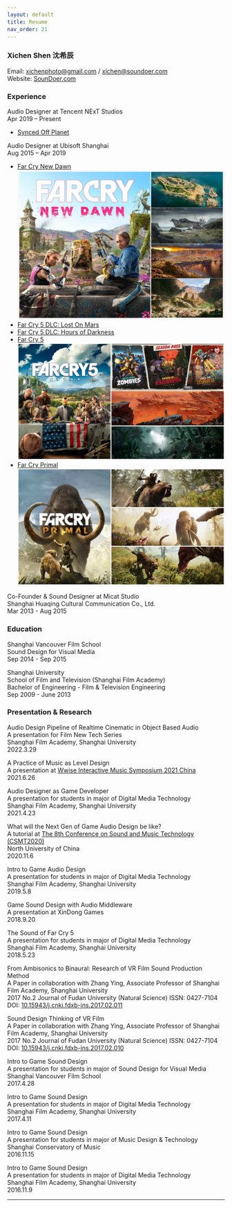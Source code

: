```yaml
---
layout: default
title: Resume
nav_order: 21
---
```


### Xichen Shen 沈希辰

Email: xichenphoto@gmail.com / xichen@soundoer.com  
Website: [SounDoer.com](https://soundoer.com/)

### Experience

Audio Designer at Tencent NExT Studios  
Apr 2019 – Present  
- [Synced Off Planet](https://www.syncedthegame.com/)

Audio Designer at Ubisoft Shanghai  
Aug 2015 – Apr 2019  
- [Far Cry New Dawn](https://en.wikipedia.org/wiki/Far_Cry_New_Dawn)
![Game_FarCryNewDawn](./asset/Game_FarCryNewDawn.jpg)
- [Far Cry 5 DLC: Lost On Mars](https://en.wikipedia.org/wiki/Far_Cry_5#Downloadable_content)  
- [Far Cry 5 DLC: Hours of Darkness](https://en.wikipedia.org/wiki/Far_Cry_5#Downloadable_content)
- [Far Cry 5](https://en.wikipedia.org/wiki/Far_Cry_5)
![Game_FarCry5](./asset/Game_FarCry5.jpg)
- [Far Cry Primal](https://en.wikipedia.org/wiki/Far_Cry_Primal)
![Game_FarCryPrimal](./asset/Game_FarCryPrimal.jpg)

Co-Founder & Sound Designer at Micat Studio  
Shanghai Huaqing Cultural Communication Co., Ltd.  
Mar 2013 - Aug 2015

### Education

Shanghai Vancouver Film School  
Sound Design for Visual Media  
Sep 2014 - Sep 2015

Shanghai University  
School of Film and Television (Shanghai Film Academy)  
Bachelor of Engineering - Film & Television Engineering  
Sep 2009 - June 2013

### Presentation & Research

Audio Design Pipeline of Realtime Cinematic in Object Based Audio  
A presentation for Film New Tech Series  
Shanghai Film Academy, Shanghai University  
2022.3.29

A Practice of Music as Level Design  
A presentation at [Wwise Interactive Music Symposium 2021 China](https://info.audiokinetic.com/zh-cn/wwise-interactive-music-symposium-2021-china)  
2021.6.26

Audio Designer as Game Developer  
A presentation for students in major of Digital Media Technology  
Shanghai Film Academy, Shanghai University  
2021.4.23

What will the Next Gen of Game Audio Design be like?  
A tutorial at [The 8th Conference on Sound and Music Technology (CSMT2020)](http://www.csmcw-csmt.cn/csmt2020.html)  
North University of China  
2020.11.6

Intro to Game Audio Design  
A presentation for students in major of Digital Media Technology  
Shanghai Film Academy, Shanghai University  
2019.5.8

Game Sound Design with Audio Middleware  
A presentation at XinDong Games  
2018.9.20

The Sound of Far Cry 5  
A presentation for students in major of Digital Media Technology  
Shanghai Film Academy, Shanghai University  
2018.5.23

From Ambisonics to Binaural: Research of VR Film Sound Production Method  
A Paper in collaboration with Zhang Ying, Associate Professor of Shanghai Film Academy, Shanghai University  
2017 No.2 Journal of Fudan University (Natural Science) ISSN: 0427-7104  
DOI: [10.15943/j.cnki.fdxb-jns.2017.02.011](https://www.cnki.net/kcms/doi/10.15943/j.cnki.fdxb-jns.2017.02.011.html)

Sound Design Thinking of VR Film  
A Paper in collaboration with Zhang Ying, Associate Professor of Shanghai Film Academy, Shanghai University  
2017 No.2 Journal of Fudan University (Natural Science) ISSN: 0427-7104  
DOI: [10.15943/j.cnki.fdxb-jns.2017.02.010](https://www.cnki.net/kcms/doi/10.15943/j.cnki.fdxb-jns.2017.02.010.html)

Intro to Game Sound Design  
A presentation for students in major of Sound Design for Visual Media  
Shanghai Vancouver Film School  
2017.4.28

Intro to Game Sound Design  
A presentation for students in major of Digital Media Technology  
Shanghai Film Academy, Shanghai University  
2017.4.11

Intro to Game Sound Design  
A presentation for students in major of Music Design & Technology  
Shanghai Conservatory of Music  
2016.11.15

Intro to Game Sound Design  
A presentation for students in major of Digital Media Technology  
Shanghai Film Academy, Shanghai University  
2016.11.9

***